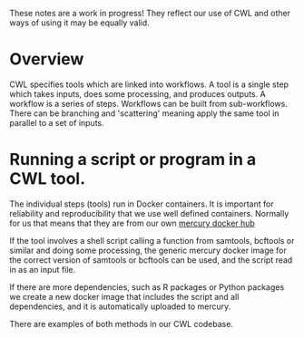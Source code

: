 These notes are a work in progress! They reflect our use of CWL and other ways of using it may be equally valid.

# Overview
CWL specifies tools which are linked into workflows. A tool is a single step which takes inputs, does some processing, and produces outputs. A workflow is a series of steps. Workflows can be built from sub-workflows. There can be branching and 'scattering' meaning apply the same tool in parallel to a set of inputs.

# Running a script or program in a CWL tool.
The individual steps (tools) run in Docker containers. It is important for reliability and reproducibility that we use well defined containers. Normally for us that means that they are from our own [mercury docker hub](https://hub.docker.com/u/mercury/)

If the tool involves a shell script calling a function from samtools, bcftools or similar and doing some processing, the generic mercury docker image for the correct version of samtools or bcftools can be used, and the script read in as an input file. 

If there are more dependencies, such as R packages or Python packages we create a new docker image that includes the script and all dependencies, and it is automatically uploaded to mercury.

There are examples of both methods in our CWL codebase.